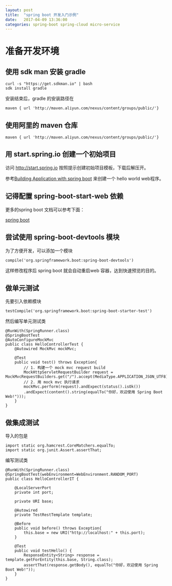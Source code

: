 ```yaml
---
layout: post
title:  "spring boot 开发入门示例"
date:   2017-04-09 13:36:00
categories: spring-boot spring-cloud micro-service
---
```


# 准备开发环境

## 使用 sdk man 安装 gradle

	curl -s "https://get.sdkman.io" | bash
	sdk install gradle
	
安装结束后，gradle 的安装路径在
	
	maven { url 'http://maven.aliyun.com/nexus/content/groups/public/'}
	
## 使用阿里的 maven 仓库

	maven { url 'http://maven.aliyun.com/nexus/content/groups/public/'}
	
## 用 start.spring.io 创建一个初始项目

访问 http://start.spring.io 按照提示创建初始项目模板，下载后解压开。

参考[Building Application with spring boot](https://spring.io/guides/gs/spring-boot/)
来创建一个 hello world web程序。

## 记得配置 spring-boot-start-web 依赖

更多的spring boot 文档可以参考下面：

[spring boot](http://docs.spring.io/spring-boot/docs/1.5.2.RELEASE/reference/htmlsingle)

## 尝试使用 spring-boot-devtools 模块

为了方便开发，可以添加一个模块 

	compile('org.springframework.boot:spring-boot-devtools')

这样修改程序后 spring boot 就会自动重启web 容器，达到快速预览的目的。

## 做单元测试

先要引入依赖模块

	testCompile('org.springframework.boot:spring-boot-starter-test')

然后编写单元测试类

	@RunWith(SpringRunner.class)
	@SpringBootTest
	@AutoConfigureMockMvc
	public class HelloControllerTest {
		@Autowired MockMvc mockMvc;
		
		@Test
		public void test() throws Exception{
			// 1. 构建一个 mock mvc request build
			MockHttpServletRequestBuilder request = MockMvcRequestBuilders.get("/").accept(MediaType.APPLICATION_JSON_UTF8);
			// 2. 用 mock mvc 执行请求
			mockMvc.perform(request).andExpect(status().isOk())
			.andExpect(content().string(equalTo("你好，欢迎使用 Spring Boot Web!")));
		}
	}
	
## 做集成测试

导入的包是

	import static org.hamcrest.CoreMatchers.equalTo;
	import static org.junit.Assert.assertThat;

编写测试类

	@RunWith(SpringRunner.class)
	@SpringBootTest(webEnvironment=WebEnvironment.RANDOM_PORT)
	public class HelloControllerIT {
		
		@LocalServerPort
		private int port;
		
		private URI base;
		
		@Autowired
		private TestRestTemplate template;
		
		@Before
		public void before() throws Exception{
			this.base = new URI("http://localhost:" + this.port);
		}
		
		@Test
		public void testHello() {
			ResponseEntity<String> response = template.getForEntity(this.base, String.class);
			assertThat(response.getBody(), equalTo("你好，欢迎使用 Spring Boot Web!"));
		}
	}
